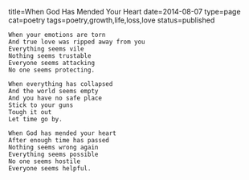 title=When God Has Mended Your Heart
date=2014-08-07
type=page
cat=poetry
tags=poetry,growth,life,loss,love
status=published
~~~~~~
When your emotions are torn
And true love was ripped away from you
Everything seems vile
Nothing seems trustable
Everyone seems attacking
No one seems protecting.

When everything has collapsed
And the world seems empty
And you have no safe place
Stick to your guns
Tough it out
Let time go by.

When God has mended your heart
After enough time has passed
Nothing seems wrong again
Everything seems possible
No one seems hostile
Everyone seems helpful.
